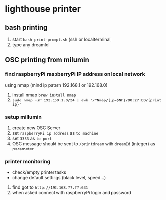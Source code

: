 

# lighthouse printer

## bash printing

1. start `bash print-prompt.sh` (ssh or localterminal)
2. type any dreamId

## OSC printing from milumin

### find raspberryPi raspberryPi IP address on local network

using nmap (mind ip patern 192.168.1 or 192.168.0)

1. install nmap `brew install nmap`
2. `sudo nmap -sP 192.168.1.0/24 | awk '/^Nmap/{ip=$NF}/B8:27:EB/{print ip}'`

### setup millumin

1. create new OSC Server
2. set `raspberryPi ip address` as `to machine` 
3. set `3333` as `to port` 
4. OSC message should be sent to `/printdream` with `dreamId` (integer) as parameter.

### printer monitoring

- check/empty printer tasks
- change default settings (black level, speed…)

1. find got to `http://192.168.??.??:631`
2. when asked connect with raspberryPi login and password
